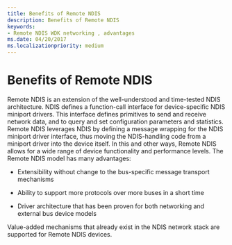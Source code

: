 ```yaml
---
title: Benefits of Remote NDIS
description: Benefits of Remote NDIS
keywords:
- Remote NDIS WDK networking , advantages
ms.date: 04/20/2017
ms.localizationpriority: medium
---
```


# Benefits of Remote NDIS





Remote NDIS is an extension of the well-understood and time-tested NDIS architecture. NDIS defines a function-call interface for device-specific NDIS miniport drivers. This interface defines primitives to send and receive network data, and to query and set configuration parameters and statistics. Remote NDIS leverages NDIS by defining a message wrapping for the NDIS miniport driver interface, thus moving the NDIS-handling code from a miniport driver into the device itself. In this and other ways, Remote NDIS allows for a wide range of device functionality and performance levels. The Remote NDIS model has many advantages:

-   Extensibility without change to the bus-specific message transport mechanisms

-   Ability to support more protocols over more buses in a short time

-   Driver architecture that has been proven for both networking and external bus device models

Value-added mechanisms that already exist in the NDIS network stack are supported for Remote NDIS devices.

 

 





